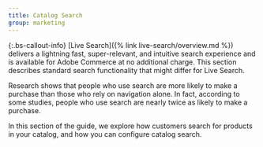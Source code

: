 ```yaml
---
title: Catalog Search
group: marketing
---
```


{:.bs-callout-info}
[Live Search]({% link live-search/overview.md %}) delivers a lightning fast, super-relevant, and intuitive search experience and is available for Adobe Commerce at no additional charge. This section describes standard search functionality that might differ for Live Search.

Research shows that people who use search are more likely to make a purchase than those who rely on navigation alone. In fact, according to some studies, people who use search are nearly twice as likely to make a purchase.

In this section of the guide, we explore how customers search for products in your catalog, and how you can configure catalog search.
